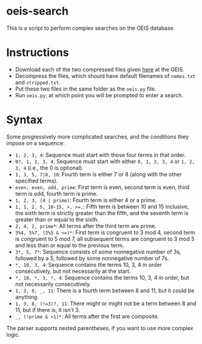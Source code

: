 # oeis-search
This is a script to perform complex searches on the OEIS database. 

# Instructions

* Download each of the two compressed files given [here](https://oeis.org/wiki/Welcome#Compressed_Versions) at the OEIS.
* Decompress the files, which should have default filenames of `names.txt` and `stripped.txt`.
* Put these two files in the same folder as the `oeis.py` file.
* Run `oeis.py`, at which point you will be prompted to enter a search. 

# Syntax

Some progressively more complicated searches, and the conditions they impose on a sequence: 

* `1, 2, 3, 4`: Sequence must start with those four terms in that order.
* `0?, 1, 2, 3, 4`: Sequence must start with either `0, 1, 2, 3, 4` or `1, 2, 3, 4` (i.e., the 0 is optional).
* `1, 3, 5, 7|8, 10`: Fourth term is either 7 or 8 (along with the other specified terms).
* `even, even, odd, prime`: First term is even, second term is even, third term is odd, fourth term is prime. 
* `1, 2, 3, (4 | prime)`: Fourth term is either 4 or a prime.
* `1, 1, 2, 5, 10-15, >, >=,`: Fifth term is between 10 and 15 inclusive, the sixth term is strictly greater than the fifth, and the seventh term is greater than or equal to the sixth. 
* `2, 4, 2, prime*`: All terms after the third term are prime.
* `3%4, 5%7, (3%5 & <=)*`: First term is congruent to 3 mod 4, second term is congruent to 5 mod 7, all subsequent terms are congruent to 3 mod 5 and less than or equal to the previous term.
* `3*, 5, 7*`: Sequence consists of some nonnegative number of 3s, followed by a 5, followed by some nonnegative number of 7s. 
* `*, 10, 3, 4`: Sequence contains the terms 10, 3, 4 in order consecutively, but not necessarily at the start. 
* `*, 10, *, 3, *, 4`: Sequence contains the terms 10, 3, 4 in order, but not necessarily consecutively.
* `1, 3, 8, _, 11`: There is a fourth term between 8 and 11, but it could be anything.
* `1, 3, 8, (!=3)?, 11`: There might or might not be a term between 8 and 11, but if there is, it isn't 3.
* `_, (!prime & >1)*`: All terms after the first are composite.

The parser supports nested parentheses, if you want to use more complex logic.

